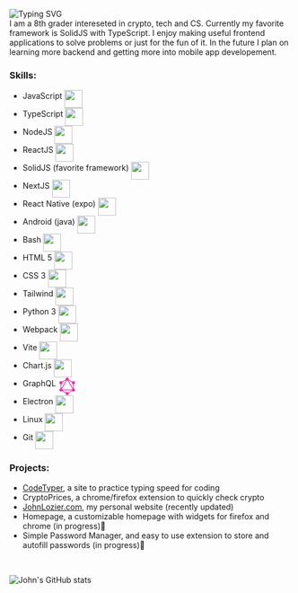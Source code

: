 ![Typing SVG](https://readme-typing-svg.herokuapp.com?font=Open+Sans&size=24&pause=1000&color=C8C8C8&width=435&lines=Hi,+I'm+John+Lozier+👋)
<br>
I am a 8th grader intereseted in crypto, tech and CS. Currently my favorite framework is SolidJS with TypeScript. I enjoy making useful frontend applications to solve problems or just for the fun of it. In the future I plan on learning more backend and getting more into mobile app developement.


### Skills:
- JavaScript <img width="32" height="32" align="middle" src="https://cdn.jsdelivr.net/gh/devicons/devicon/icons/javascript/javascript-original.svg" />
- TypeScript <img width="32" height="32" align="middle" src="https://cdn.jsdelivr.net/gh/devicons/devicon/icons/typescript/typescript-original.svg" />
- NodeJS <img width="32" height="32" align="middle" src="https://cdn.jsdelivr.net/gh/devicons/devicon/icons/nodejs/nodejs-original.svg" />
- ReactJS <img width="32" height="32" align="middle" src="https://cdn.jsdelivr.net/gh/devicons/devicon/icons/react/react-original.svg" />
- SolidJS (favorite framework) <img width="32" height="32" align="middle" src="https://www.solidjs.com/assets/logo.123b04bc.svg" />
- NextJS <img width="32" height="32" align="middle" src="https://cdn.jsdelivr.net/gh/devicons/devicon/icons/nextjs/nextjs-original.svg" />
- React Native (expo) <img width="32" height="32" align="middle" src="https://cdn.jsdelivr.net/gh/devicons/devicon/icons/react/react-original.svg" />
- Android (java) <img width="32" height="32" align="middle" src="https://cdn.jsdelivr.net/gh/devicons/devicon/icons/android/android-original.svg" />
- Bash <img width="32" height="32" align="middle" src="https://cdn.jsdelivr.net/gh/devicons/devicon/icons/bash/bash-original.svg" />
- HTML 5 <img width="32" height="32" align="middle" src="https://cdn.jsdelivr.net/gh/devicons/devicon/icons/html5/html5-original.svg" />
- CSS 3 <img width="32" height="32" align="middle" src="https://cdn.jsdelivr.net/gh/devicons/devicon/icons/css3/css3-original.svg" />
- Tailwind <img width="32" height="32" align="middle" src="https://cdn.jsdelivr.net/gh/devicons/devicon/icons/tailwindcss/tailwindcss-plain.svg" />
- Python 3 <img width="32" height="32" align="middle" src="https://cdn.jsdelivr.net/gh/devicons/devicon/icons/python/python-original.svg" />
- Webpack <img width="32" height="32" align="middle" src="https://cdn.jsdelivr.net/gh/devicons/devicon/icons/webpack/webpack-original.svg" />
- Vite <img width="32" height="32" align="middle" src="https://vitejs.dev/logo-with-shadow.png" />
- Chart.js <img width="32" height="32" align="middle" src="https://www.chartjs.org/img/chartjs-logo.svg" />
- GraphQL <img width="32" height="32" align="middle" src="https://raw.githubusercontent.com/devicons/devicon/master/icons/graphql/graphql-plain.svg" />
- Electron <img width="32" height="32" align="middle" src="https://cdn.jsdelivr.net/gh/devicons/devicon/icons/electron/electron-original.svg" />
- Linux <img width="32" height="32" align="middle" src="https://cdn.jsdelivr.net/gh/devicons/devicon/icons/linux/linux-original.svg" />
- Git <img width="32" height="32" align="middle" src="https://cdn.jsdelivr.net/gh/devicons/devicon/icons/git/git-original.svg" />

### Projects:
- [CodeTyper](https://johnlozier.com/codetyper), a site to practice typing speed for coding
- CryptoPrices, a chrome/firefox extension to quickly check crypto
- [JohnLozier.com](https://johnlozier.com), my personal website (recently updated)
- Homepage, a customizable homepage with widgets for firefox and chrome (in progress)🚧
- Simple Password Manager, and easy to use extension to store and autofill passwords (in progress)🚧

<br>

![John's GitHub stats](https://github-readme-stats.vercel.app/api?username=JohnLozier&theme=dark)
